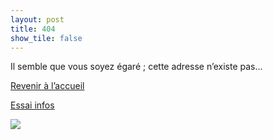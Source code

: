 ```yaml
---
layout: post
title: 404
show_tile: false
---
```

<div class="row">

<div class="6u 12u$(small)">
<p>Il semble que vous soyez égaré&nbsp;; cette adresse n’existe pas...</p>
<p><a href="{{site.baseurl}}" class="button">Revenir à l’accueil</a></p>
<p><a href="{{site.baseurl}}/webpages/infos" class="button">Essai infos</a></p>

  </div>
  
  <div class="6u 12u$(small)"><a href="https://commons.wikimedia.org/wiki/File:Eduard_toda_momia.jpg"><img src="https://upload.wikimedia.org/wikipedia/commons/0/04/Eduard_toda_momia.jpg"></a></div>
  
  </div>
